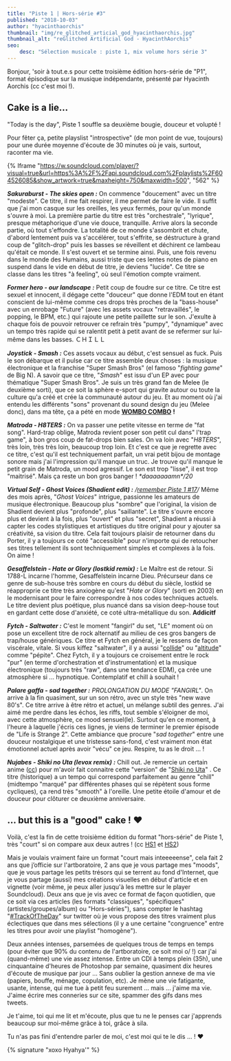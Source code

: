 ```yaml
---
title: "Piste 1 | Hors-série #3"
published: "2018-10-03"
author: "hyacinthaorchis"
thumbnail: "img/re_glitched_articial_god_hyacinthaorchis.jpg"
thumbnail_alt: "reGlitched Artificial God - HyacinthAorchis"
seo:
    desc: "Sélection musicale : piste 1, mix volume hors série 3"
---
```


Bonjour, 'soir à tout.e.s pour cette troisième édition hors-série de "P1", format épisodique sur la musique indépendante, présenté par Hyacinth Aorchis (cc c'est moi !).


## Cake is a lie...

"Today is the day", Piste 1 souffle sa deuxième bougie, douceur et volupté !

Pour fêter ça, petite playslist "introspective" (de mon point de vue, toujours) pour une durée moyenne d'écoute de 30 minutes où je vais, surtout, raconter ma vie.

{% Iframe "https://w.soundcloud.com/player/?visual=true&url=https%3A%2F%2Fapi.soundcloud.com%2Fplaylists%2F604526085&show_artwork=true&maxheight=750&maxwidth=500", "562" %}
 

**_Sakuraburst - The skies open :_** On commence "doucement" avec un titre "modeste". Ce titre, il me fait respirer, il me permet de faire le vide. Il suffit que j'ai mon casque sur les oreilles, les yeux fermés, pour qu'un monde s'ouvre à moi. La première partie du titre est très "orchestrale", "lyrique", presque métaphorique d'une vie douce, tranquille. Arrive alors la seconde partie, où tout s'effondre. La totalité de ce monde s'assombrit et chute, d'abord lentement puis va s'accélérer, tout s'effrite, se déstructure à grand coup de "glitch-drop" puis les basses se réveillent et déchirent ce lambeau qu'était ce monde. Il s'est ouvert et se termine ainsi. Puis, une fois revenu dans le monde des Humains, aussi triste que ces lentes notes de piano en suspend dans le vide en début de titre, je deviens "lucide". Ce titre se classe dans les titres "à feeling", où seul l'émotion compte vraiment.

_**Former hero - our landscape :**_ Petit coup de foudre sur ce titre. Ce titre est sexuel et innocent, il dégage cette "douceur" que donne l'EDM tout en étant conscient de lui-même comme ces drops très proches de la "bass-house" avec un enrobage "Future" (avec les assets vocaux "retravaillés", le popping, le BPM, etc.) qui rajoute une petite paillette sur le son. J'exulte à chaque fois de pouvoir retrouver ce refrain très "pumpy", "dynamique" avec un tempo très rapide qui se ralentit petit à petit avant de se refermer sur lui-même dans les basses. ＣＨＩＬＬ

_**Joystick - Smash :**_ Ces assets vocaux au début, c'est sensuel as fuck. Puis le son débarque et il pulse car ce titre assemble deux choses : la musique électronique et la franchise "Super Smash Bros" (el famoso "_fighting game_" de Big N). A savoir que ce titre, "_Smash_" est issu d'un EP avec pour thématique "Super Smash Bros". Je suis un très grand fan de Melee (le deuxième sorti), que ce soit la sphère e-sport qui gravite autour ou toute la culture qu'a créé et crée la communauté autour du jeu. Et au moment où j'ai entendu les différents "sons" provenant du sound design du jeu (Melee donc), dans ma tête, ça a pété en mode [**WOMBO COMBO**](https://www.youtube.com/watch?v=pD_imYhNoQ4) **!**

_**Matroda - H8TERS :**_ On va passer une petite vitesse en terme de "fat song". Hard-trap oblige, Matroda revient poser son petit cul dans" l'trap game", à bon gros coup de fat-drops bien sales. On va loin avec "_H8TERS_", très loin, très très loin, beaucoup trop loin. Et c'est ce que je regrette avec ce titre, c'est qu'il est techniquement parfait, un vrai petit bijou de montage sonore mais j'ai l'impression qu'il manque un truc. Je trouve qu'il manque le petit grain de Matroda, un mood agressif. Le son est trop "lisse", il est trop "maitrisé". Mais ça reste un bon gros banger ! _\*daaaaaaamn\*/20_

**_Virtual Self - Ghost Voices (Shadient edit) :_** _/[remember Piste 1 #17](/piste-1-17/)/_ Même des mois après, "_Ghost Voices_" intrigue, passionne les amateurs de musique électronique. Beaucoup plus "sombre" que l'original, la vision de Shadient devient plus "profonde", plus "saillante". Le titre s'ouvre encore plus et devient à la fois, plus "ouvert" et plus "secret", Shadient a réussi à capter les codes stylistiques et artistiques du titre original pour y ajouter sa créativité, sa vision du titre. Cela fait toujours plaisir de retourner dans du Porter, il y a toujours ce coté "accessible" pour n'importe qui de retoucher ses titres tellement ils sont techniquement simples et complexes à la fois. On aime !

_**Gesaffelstein - Hate or Glory (lostkid remix) :**_ Le Maître est de retour. Si 1788-L incarne l'homme, Gesaffelstein incarne Dieu. Précurseur dans ce genre de sub-house très sombre en cours du début du siècle, lostkid se réapproprie ce titre très anxiogène qu'est "_Hate or Glory_" (sorti en 2003) en le modernisant pour le faire correspondre à nos codes techniques actuels. Le titre devient plus poétique, plus nuancé dans sa vision deep-house tout en gardant cette dose d'anxiété, ce coté ultra-métallique du son. **Addicitf**

_**Fytch - Saltwater :**_ C'est le moment "fangirl" du set, "LE" moment où on pose un excellent titre de rock alternatif au milieu de ces gros bangers de trap/house génériques. Ce titre et Fytch en général, je le ressens de façon viscérale, vitale. Si vous kiffez "saltwater", il y a aussi "[collide](https://soundcloud.com/fytchmusic/collide)" ou "[altitude](https://soundcloud.com/dabinlee/altitude)" comme "pépite". Chez Fytch, il y a toujours ce croisement entre le rock "pur" (en terme d'orchestration et d'instrumentation) et la musique électronique (toujours très "raw", dans une tendance EDM), ça crée une atmosphère si ... hypnotique. Contemplatif et chill à souhait !

**_Palare gaffa - sad together :_** _PROLONGATION DU MODE "FANGIRL"_. On arrive à la fin quasiment, sur un son rétro, avec un style très "new wave 80's". Ce titre arrive à être rétro et actuel, un mélange subtil des genres. J'ai aimé me perdre dans les échos, les riffs, tout semble s'éloigner de moi, avec cette atmosphère, ce mood sensuel(le). Surtout qu'en ce moment, à l'heure à laquelle j'écris ces lignes, je viens de terminer le premier épisode de "Life is Strange 2". Cette ambiance que procure "_sad together_" entre une douceur nostalgique et une tristesse sans-fond, c'est vraiment mon état émotionnel actuel après avoir "vécu" ce jeu. Respire, tu as le droit ... !

_**Nujabes - Shiki no Uta (levox remix) :**_ Chill out. Je remercie un certain anime ([cc](https://fr.wikipedia.org/wiki/Samurai_champloo)) pour m'avoir fait connaitre cette "version" de "[Shiki no Uta](https://fr.wikipedia.org/wiki/Shiki_no_uta)" . Ce titre (historique) a un tempo qui correspond parfaitement au genre "chill" (midtempo "marqué" par différentes phases qui se répètent sous forme cycliques), ça rend très "smooth" à l'oreille. Une petite étoile d'amour et de douceur pour clôturer ce deuxième anniversaire.

## ... but this is a "good" cake ! ❤️

Voilà, c'est la fin de cette troisième édition du format "hors-série" de Piste 1, très "court" si on compare aux deux autres ! (cc [HS1](/piste-1-hors-serie-1/) et [HS2](/piste-1-host-serie-2/))

Mais je voulais vraiment faire un format "court mais inteeeeense", cela fait 2 ans que j’officie sur l'artboratoire, 2 ans que je vous partage mes "moods", que je vous partage les petits trésors qui se terrent au fond d'Internet, que je vous partage (aussi) mes créations visuelles en début d'article et en vignette (voir même, je peux aller jusqu'à les mettre sur le player Soundcloud). Deux ans que je vis avec ce format de façon quotidien, que ce soit via ces articles (les formats "classiques", "spécifiques" (artistes/groupes/album) ou "Hors-séries"), sans compter le hashtag "[#TrackOfTheDay](https://twitter.com/search?q=TrackOfTheDay&src=typd&lang=fr)" sur twitter où je vous propose des titres vraiment plus éclectiques que dans mes sélections (il y a une certaine "congruence" entre les titres pour avoir une playlist "homogène").

Deux années intenses, parsemées de quelques trous de temps en temps (pour éviter que 90% du contenu de l'artboratoire, ce soit moi o/ !) car j'ai (quand-même) une vie assez intense. Entre un CDI à temps plein (35h), une cinquantaine d'heures de Photoshop par semaine, quasiment dix heures d'écoute de musique par jour ... Sans oublier la gestion annexe de ma vie (papiers, bouffe, ménage, copulation, etc). Je mène une vie fatigante, usante, intense, qui me tue à petit feu surement ... mais ... j'aime ma vie. J'aime écrire mes conneries sur ce site, spammer des gifs dans mes tweets.

Je t'aime, toi qui me lit et m'écoute, plus que tu ne le penses car j'apprends beaucoup sur moi-même grâce à toi, grâce à sila.

Tu n'as pas fini d'entendre parler de moi, c'est moi qui te le dis ... ! ❤

{% signature "xoxo Hyahya'" %}

